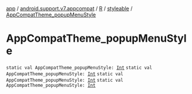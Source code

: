 [app](../../../index.md) / [android.support.v7.appcompat](../../index.md) / [R](../index.md) / [styleable](index.md) / [AppCompatTheme_popupMenuStyle](.)

# AppCompatTheme_popupMenuStyle

`static val AppCompatTheme_popupMenuStyle: `[`Int`](https://kotlinlang.org/api/latest/jvm/stdlib/kotlin/-int/index.html)
`static val AppCompatTheme_popupMenuStyle: `[`Int`](https://kotlinlang.org/api/latest/jvm/stdlib/kotlin/-int/index.html)
`static val AppCompatTheme_popupMenuStyle: `[`Int`](https://kotlinlang.org/api/latest/jvm/stdlib/kotlin/-int/index.html)
`static val AppCompatTheme_popupMenuStyle: `[`Int`](https://kotlinlang.org/api/latest/jvm/stdlib/kotlin/-int/index.html)